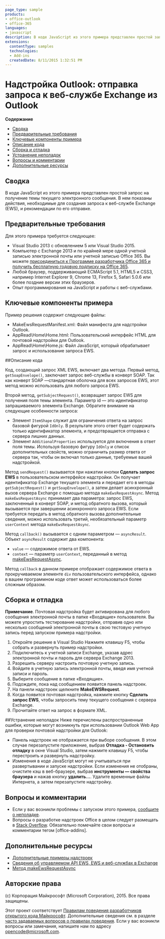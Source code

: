 ```yaml
---
page_type: sample
products:
- office-outlook
- office-365
languages:
- javascript
description: В коде JavaScript из этого примера представлен простой запрос на получение темы текущего электронного сообщения. В нем показаны действия, необходимые для создания запроса к веб-службе Exchange (EWS), и рекомендации по его отправке.
extensions:
  contentType: samples
  technologies:
  - Add-ins
  createdDate: 8/11/2015 1:32:51 PM
---
```

# Надстройка Outlook: отправка запроса к веб-службе Exchange из Outlook

**Содержание**

* [Сводка](#summary)
* [Предварительные требования](#prerequisites)
* [Ключевые компоненты примера](#components)
* [Описание кода](#codedescription)
* [Сборка и отладка](#build)
* [Устранение неполадок](#troubleshooting)
* [Вопросы и комментарии](#questions)
* [Дополнительные ресурсы](#additional-resources)

<a name="summary"></a>
## Сводка
В коде JavaScript из этого примера представлен простой запрос на получение темы текущего электронного сообщения. В нем показаны действия, необходимые для создания запроса к веб-службе Exchange (EWS), и рекомендации по его отправке.

<a name="prerequisites"></a>
## Предварительные требования ##

Для этого примера требуется следующее:  

  - Visual Studio 2013 с обновлением 5 или Visual Studio 2015.  
  - Компьютер с Exchange 2013 и по крайней мере одной учетной записью электронной почты или учетной записью Office 365. Вы можете [присоединиться к Программе разработчика Office 365 и получить бесплатную годовую подписку на Office 365](https://aka.ms/devprogramsignup).
  - Любой браузер, поддерживающий ECMAScript 5.1, HTML5 и CSS3, например Internet Explorer 9, Chrome 13, Firefox 5, Safari 5.0.6 или более поздние версии этих браузеров.
  - Опыт программирования на JavaScript и работы с веб-службами.

<a name="components"></a>
## Ключевые компоненты примера
Пример решения содержит следующие файлы:

- MakeEwsRequestManifest.xml: Файл манифеста для надстройки Outlook.
- AppRead\Home\Home.html: Пользовательский интерфейс HTML для почтовой надстройки для Outlook.
- AppRead\Home\Home.js: Файл JavaScript, который обрабатывает запрос и использование запроса EWS. 

<a name="codedescription"></a>
##Описание кода

Код, создающий запрос XML EWS, включает два метода. Первый метод, `getSoapEnvelope()`, заключает запрос веб-службы в конверт SOAP. Так как конверт SOAP —стандартная оболочка для всех запросов EWS, этот метод можно использовать для любого запроса EWS.

Второй метод, `getSubjectRequest()`, возвращает запрос EWS для получения поля темы элемента. Параметр id — это идентификатор запрашиваемого элемента Exchange. Обратите внимание на следующие особенности запроса:

- Элемент `ItemShape` служит для ограничения ответа на запрос базовой фигурой `IdOnly`. В результате этого ответ будет содержать только идентификатор элемента, и предотвращается отправка с сервера лишних данных. 
- Элемент `AdditionalProperties` используется для включения в ответ поля темы. Используя базовую фигуру `IdOnly` и список дополнительных свойств, можно ограничить размер ответа от сервера так, чтобы он включал только данные, требуемые вашей надстройкой. 

Метод `sendRequest()` вызывается при нажатии кнопки **Сделать запрос EWS** в пользовательском интерфейсе надстройки. Он получает идентификатор Exchange текущего элемента и передает его в методы `getSubjectRequest()` и `getSoapEnvelope()`, а затем делает асинхронный вызов сервера Exchange с помощью метода `makeEwsRequestAsync`. Метод `makeEwsRequestAsync` принимает два параметра: запрос EWS, заключенный в конверт SOAP, и метод обратного вызова, который вызывается при завершении асинхронного запроса EWS. Если требуется передать в метод обратного вызова дополнительные сведения, можно использовать третий, необязательный параметр `userContext` метода `makeEwsRequestAsync`.

Метод `callback()` вызывается с одним параметром — `asyncResult`. Объект `asyncResult` содержит два компонента:

- `value` — содержимое ответа от EWS. 
- `context` — параметр `userContext`, переданный в метод [makeEwsRequestAsync](http://msdn.microsoft.com/library/2ec380e0-4a67-4146-92a6-6a39f65dc6f2). 

Метод `callback` в данном примере отображает содержимое ответа в прокручиваемом элементе `div` пользовательского интерфейса, однако в вашем программном коде ответ может использоваться более сложным образом.

<a name="build"></a>
## Сборка и отладка ##
**Примечание**. Почтовая надстройка будет активирована для любого сообщения электронной почты в папке «Входящие» пользователя. Вы можете упростить тестирование надстройки, отправив одно или несколько сообщений электронной почты в свою тестовую учетную запись перед запуском примера надстройки.

1. Откройте решение в Visual Studio Нажмите клавишу F5, чтобы собрать и развернуть пример надстройки.
2. Подключитесь к учетной записи Exchange, указав адрес электронной почты и пароль для сервера Exchange 2013.
3. Разрешить серверу настроить почтовую учетную запись.
4. Войдите в учетную запись электронной почты, введя имя учетной записи и пароль. 
5. Выберите сообщение в папке «Входящие».
6. Подождите, пока над сообщением появится панель надстроек.
7. На панели надстроек щелкните **MakeEWSRequest**.
8. Когда появится почтовая надстройка, нажмите кнопку **Сделать запрос EWS**, чтобы запросить тему текущего сообщения с сервера Exchange.
9. Прочитайте ответ на запрос в формате XML.

<a name="troubleshooting"></a>
##Устранение
неполадок Ниже перечислены распространенные ошибки, которые могут возникнуть при использовании Outlook Web App для проверки почтовой надстройки для Outlook:

- Панель надстроек не отображается при выборе сообщения. В этом случае перезапустите приложение, выбрав **Отладка - Остановить отладку** в окне Visual Studio, затем нажмите клавишу F5, чтобы перестроить и развернуть надстройку. 
- Изменения в коде JavaScript могут не учитываться при развертывании и запуске надстройки. Если изменения не отобраны, очистите кэш в веб-браузере, выбрав **инструменты — свойства браузера** и нажав кнопку **удалить...**. Удалите временные файлы Интернета, а затем перезапустите надстройку. 

<a name="questions"></a>
## Вопросы и комментарии ##

- Если у вас возникли проблемы с запуском этого примера, [сообщите о неполадке](https://github.com/OfficeDev/Outlook-Add-in-Javascript-MakeEWSRequest/issues).
- Вопросы о разработке надстроек Office в целом следует размещать в [Stack Overflow](http://stackoverflow.com/questions/tagged/office-addins). Обязательно помечайте свои вопросы и комментарии тегом [office-addins].


<a name="additional-resources"></a>
## Дополнительные ресурсы ##

- [Дополнительные примеры надстроек](https://github.com/OfficeDev?utf8=%E2%9C%93&query=-Add-in)
- [Сведения об управляемом API EWS, EWS и веб-службах в Exchange](https://msdn.microsoft.com/library/office/jj536567(v=exchg.150).aspx)
- [Метод makeEwsRequestAsync](http://msdn.microsoft.com/library/2ec380e0-4a67-4146-92a6-6a39f65dc6f2)

## Авторские права
(c) Корпорация Майкрософт (Microsoft Corporation), 2015. Все права защищены.


Этот проект соответствует [Правилам поведения разработчиков открытого кода Майкрософт](https://opensource.microsoft.com/codeofconduct/). Дополнительные сведения см. в разделе [часто задаваемых вопросов о правилах поведения](https://opensource.microsoft.com/codeofconduct/faq/). Если у вас возникли вопросы или замечания, напишите нам по адресу [opencode@microsoft.com](mailto:opencode@microsoft.com).
